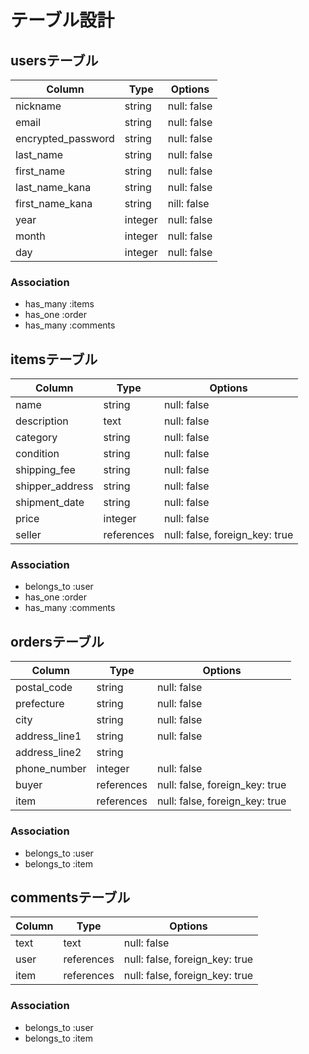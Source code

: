 # テーブル設計

## usersテーブル

| Column             | Type    | Options     |
| ------------------ | ------- | ----------- |
| nickname           | string  | null: false |
| email              | string  | null: false |
| encrypted_password | string  | null: false |
| last_name          | string  | null: false |
| first_name         | string  | null: false |
| last_name_kana     | string  | null: false |
| first_name_kana    | string  | nill: false |
| year               | integer | null: false |
| month              | integer | null: false |
| day                | integer | null: false |


### Association

- has_many :items
- has_one :order
- has_many :comments

## itemsテーブル

| Column          | Type       | Options                        |
| --------------- | ---------- | ------------------------------ |
| name            | string     | null: false                    |
| description     | text       | null: false                    |
| category        | string     | null: false                    |
| condition       | string     | null: false                    |
| shipping_fee    | string     | null: false                    |
| shipper_address | string     | null: false                    |
| shipment_date   | string     | null: false                    |
| price           | integer    | null: false                    |
| seller          | references | null: false, foreign_key: true |

### Association

- belongs_to :user
- has_one :order
- has_many :comments

## ordersテーブル

| Column        | Type       | Options                        |
| --------------| ---------- | ------------------------------ |
| postal_code   | string     | null: false                    |
| prefecture    | string     | null: false                    |
| city          | string     | null: false                    |
| address_line1 | string     | null: false                    |
| address_line2 | string     |                                |
| phone_number  | integer    | null: false                    |
| buyer         | references | null: false, foreign_key: true |
| item          | references | null: false, foreign_key: true |

### Association

- belongs_to :user
- belongs_to :item

## commentsテーブル

| Column    | Type       | Options                        |
| --------- | ---------- | ------------------------------ |
| text      | text       | null: false                    |
| user      | references | null: false, foreign_key: true |
| item      | references | null: false, foreign_key: true |

### Association

- belongs_to :user
- belongs_to :item
